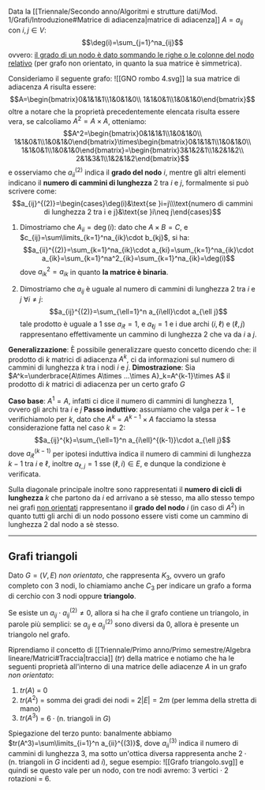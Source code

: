 Data la [[Triennale/Secondo anno/Algoritmi e strutture dati/Mod. 1/Grafi/Introduzione#Matrice di adiacenza|matrice di adiacenza]] $A=a_{ij}$ con $i,j\in V$:
$$\deg(i)=\sum_{j=1}^na_{ij}$$ovvero: <u>il grado di un nodo è dato sommando le righe o le colonne del nodo relativo</u> (per grafo non orientato, in quanto la sua matrice è simmetrica).

Consideriamo il seguente grafo:
![[GNO rombo 4.svg]]
la sua matrice di adiacenza $A$ risulta essere:
$$A=\begin{bmatrix}0&1&1&1\\1&0&1&0\\
1&1&0&1\\1&0&1&0\end{bmatrix}$$
oltre a notare che la proprietà precedentemente elencata risulta essere vera, se calcoliamo $A^2=A\times A$, otteniamo:
$$A^2=\begin{bmatrix}0&1&1&1\\1&0&1&0\\
1&1&0&1\\1&0&1&0\end{bmatrix}\times\begin{bmatrix}0&1&1&1\\1&0&1&0\\
1&1&0&1\\1&0&1&0\end{bmatrix}=\begin{bmatrix}3&1&2&1\\1&2&1&2\\
2&1&3&1\\1&2&1&2\end{bmatrix}$$
e osserviamo che $a_{ii}^{(2)}$ indica il **grado del nodo** $i$, mentre gli altri elementi indicano il **numero di cammini di lunghezza** $2$ tra $i$ e $j$, formalmente si può scrivere come:
$$a_{ij}^{(2)}=\begin{cases}\deg(i)&\text{se }i=j\\\text{numero di cammini di lunghezza 2 tra i e j}&\text{se }i\neq j\end{cases}$$

1. Dimostriamo che $A_{ii}=\deg(i)$:
dato che $A\times B = C$, e $c_{ij}=\sum\limits_{k=1}^na_{ik}\cdot b_{kj}$, si ha:
$$a_{ii}^{(2)}=\sum_{k=1}^na_{ik}\cdot a_{ki}=\sum_{k=1}^na_{ik}\cdot a_{ik}=\sum_{k=1}^na^2_{ik}=\sum_{k=1}^na_{ik}=\deg(i)$$
dove $a_{ik}^2=a_{ik}$ in quanto **la matrice è binaria**.

2. Dimostriamo che $a_{ij}$ è uguale al numero di cammini di lunghezza $2$ tra $i$ e $j$ $\forall i\neq j$:
$$a_{ij}^{(2)}=\sum_{\ell=1}^n a_{i\ell}\cdot a_{\ell j}$$
tale prodotto è uguale a $1$ sse $a_{i\ell}=1$, e $a_{\ell j}=1$ e i due archi $(i,\ell)$ e $(\ell, j)$ rappresentano effettivamente un cammino di lunghezza $2$ che va da $i$ a $j$.

**Generalizzazione**:
È possibile generalizzare questo concetto dicendo che: il prodotto di $k$ matrici di adiacenza $A^k$, ci da informazioni sul numero di cammini di lunghezza $k$ tra i nodi $i$ e $j$.
**Dimostrazione**:
Sia $A^k=\underbrace{A\times A\times ...\times A}_k=A^{k-1}\times A$ il prodotto di $k$ matrici di adiacenza per un certo grafo $G$

**Caso base**: $A^1=A$, infatti ci dice il numero di cammini di lunghezza $1$, ovvero gli archi tra $i$ e $j$
**Passo induttivo**: assumiamo che valga per $k-1$ e verifichiamolo per $k$, dato che $A^k=A^{k-1}\times A$ facciamo la stessa considerazione fatta nel caso $k=2$:
$$a_{ij}^{k}=\sum_{\ell=1}^n a_{i\ell}^{(k-1)}\cdot a_{\ell j}$$
dove $a_{i\ell}^{(k-1)}$ per ipotesi induttiva indica il numero di cammini di lunghezza $k-1$ tra $i$ e $\ell$, inoltre $a_{\ell, j}=1$ sse $(\ell, i)\in E$, e dunque la condizione è verificata.

Sulla diagonale principale inoltre sono rappresentati il **numero di cicli di lunghezza** $k$ che partono da $i$ ed arrivano a sè stesso, ma allo stesso tempo nei grafi <u>non orientati</u> rappresentano il **grado del nodo** $i$ (in caso di $A^2$) in quanto tutti gli archi di un nodo possono essere visti come un cammino di lunghezza $2$ dal nodo a sè stesso. 

---
## Grafi triangoli
Dato $G=(V,E)$ _non orientato_, che rappresenta $K_3$, ovvero un grafo completo con $3$ nodi, lo chiamiamo anche $C_3$ per indicare un grafo a forma di cerchio con $3$ nodi oppure **triangolo**.

Se esiste un $a_{ij}\cdot a_{ij}^{(2)}\neq 0$, allora si ha che il grafo contiene un triangolo, in parole più semplici: se $a_{ij}$ e $a_{ij}^{(2)}$ sono diversi da $0$, allora è presente un triangolo nel grafo.

Riprendiamo il concetto di [[Triennale/Primo anno/Primo semestre/Algebra lineare/Matrici#Traccia|traccia]] ($tr$) della matrice e notiamo che ha le seguenti proprietà all'interno di una matrice delle adiacenze $A$ in un grafo _non orientato_:
1. $tr(A)$ = $0$
2. $tr(A^2)$ = somma dei gradi dei nodi = $2|E|=2m$ (per lemma della stretta di mano)
3. $tr(A^3)$ = $6\cdot(\text{n. triangoli in }G)$

Spiegazione del terzo punto:
banalmente abbiamo $tr(A^3)=\sum\limits_{i=1}^n a_{ii}^{(3)}$, dove $a_{ii}^{(3)}$ indica il numero di cammini di lunghezza $3$, ma sotto un'ottica diversa rappresenta anche $2\cdot(\text{n. triangoli in }G\text{ incidenti ad }i)$, segue esempio:
![[Grafo triangolo.svg]]
e quindi se questo vale per un nodo, con tre nodi avremo: $3$ vertici $\cdot$ $2$ rotazioni = $6$.

